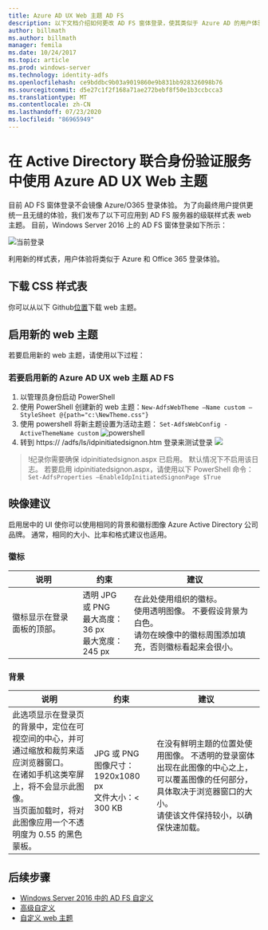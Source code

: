 ```yaml
---
title: Azure AD UX Web 主题 AD FS
description: 以下文档介绍如何更改 AD FS 窗体登录，使其类似于 Azure AD 的用户体验。
author: billmath
ms.author: billmath
manager: femila
ms.date: 10/24/2017
ms.topic: article
ms.prod: windows-server
ms.technology: identity-adfs
ms.openlocfilehash: ce9bddbc9b03a9019860e9b831bb928326098b76
ms.sourcegitcommit: d5e27c1f2f168a71ae272bebf8f50e1b3ccbcca3
ms.translationtype: MT
ms.contentlocale: zh-CN
ms.lasthandoff: 07/23/2020
ms.locfileid: "86965949"
---
```

# <a name="using-an-azure-ad-ux-web-theme-in-active-directory-federation-services"></a>在 Active Directory 联合身份验证服务中使用 Azure AD UX Web 主题
目前 AD FS 窗体登录不会镜像 Azure/O365 登录体验。  为了向最终用户提供更统一且无缝的体验，我们发布了以下可应用到 AD FS 服务器的级联样式表 web 主题。  目前，Windows Server 2016 上的 AD FS 窗体登录如下所示：

![当前登录](media/Azure-UX-Web-Theme-in-AD-FS/one.png)


利用新的样式表，用户体验将类似于 Azure 和 Office 365 登录体验。

## <a name="download-the-css-style-sheet"></a>下载 CSS 样式表
你可以从以下 Github[位置](https://github.com/Microsoft/adfsWebCustomization/tree/master/centeredUi)下载 web 主题。


## <a name="enabling-the-new-web-theme"></a>启用新的 web 主题
若要启用新的 web 主题，请使用以下过程：

### <a name="to-enable-the-new-azure-ad-ux-web-theme-in-ad-fs"></a>若要启用新的 Azure AD UX web 主题 AD FS
1. 以管理员身份启动 PowerShell
2. 使用 PowerShell 创建新的 web 主题：`New-AdfsWebTheme –Name custom –StyleSheet @{path="c:\NewTheme.css"}`
3. 使用 powershell 将新主题设置为活动主题： `Set-AdfsWebConfig -ActiveThemeName custom` 
    ![ powershell](media/Azure-UX-Web-Theme-in-AD-FS/two.png)
4. 转到 https:// <AD FS name.domain> /adfs/ls/idpinitiatedsignon.htm 登录来测试登录 ![](media/Azure-UX-Web-Theme-in-AD-FS/three.png)

> !纪录你需要确保 idpinitiatedsignon.aspx 已启用。  默认情况下不启用该日志。  若要启用 idpinitiatedsignon.aspx，请使用以下 PowerShell 命令：`Set-AdfsProperties –EnableIdpInitiatedSignonPage $True`

## <a name="image-recommendations"></a>映像建议
启用居中的 UI 使你可以使用相同的背景和徽标图像 Azure Active Directory 公司品牌。 通常，相同的大小、比率和格式建议也适用。

### <a name="logo"></a>徽标

说明 | 约束 | 建议
------- | ------- | ----------
徽标显示在登录面板的顶部。 | 透明 JPG 或 PNG<br>最大高度：36 px<br>最大宽度：245 px | 在此处使用组织的徽标。<br>使用透明图像。 不要假设背景为白色。<br>请勿在映像中的徽标周围添加填充，否则徽标看起来会很小。

### <a name="background"></a>背景

说明 | 约束 | 建议
------- | ------- | ----------
此选项显示在登录页的背景中，定位在可视空间的中心，并可通过缩放和裁剪来适应浏览器窗口。    <br>在诸如手机这类窄屏上，将不会显示此图像。<br>当页面加载时，将对此图像应用一个不透明度为 0.55 的黑色蒙板。 | JPG 或 PNG<br>图像尺寸：1920x1080 px<br>文件大小：&lt; 300 KB | <br>在没有鲜明主题的位置处使用图像。 不透明的登录窗体出现在此图像的中心之上，可以覆盖图像的任何部分，具体取决于浏览器窗口的大小。<br>请使该文件保持较小，以确保快速加载。

## <a name="next-steps"></a>后续步骤
- [Windows Server 2016 中的 AD FS 自定义](./ad-fs-customization-in-windows-server.md)
- [高级自定义](Advanced-Customization-of-AD-FS-Sign-in-Pages.md)
- [自定义 web 主题](Custom-Web-Themes-in-AD-FS.md)
